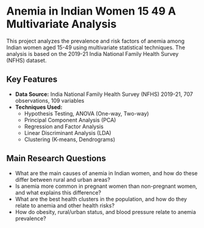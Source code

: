# Anemia in Indian Women 15 49 A Multivariate Analysis
This project analyzes the prevalence and risk factors of anemia among Indian women aged 15-49 using multivariate statistical techniques. The analysis is based on the 2019-21 India National Family Health Survey (NFHS) dataset.
## Key Features
- **Data Source:** India National Family Health Survey (NFHS) 2019-21, 707 observations, 109 variables
- **Techniques Used:**  
    - Hypothesis Testing, ANOVA (One-way, Two-way)
    - Principal Component Analysis (PCA)
    - Regression and Factor Analysis
    - Linear Discriminant Analysis (LDA)
    - Clustering (K-means, Dendrograms)
 ## Main Research Questions
- What are the main causes of anemia in Indian women, and how do these differ between rural and urban areas?
- Is anemia more common in pregnant women than non-pregnant women, and what explains this difference?
- What are the best health clusters in the population, and how do they relate to anemia and other health risks?
- How do obesity, rural/urban status, and blood pressure relate to anemia prevalence?
